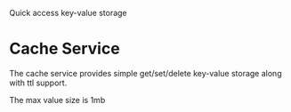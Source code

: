 Quick access key-value storage

# Cache Service

The cache service provides simple get/set/delete key-value storage along with ttl support.

The max value size is 1mb

